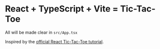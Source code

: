 # React + TypeScript + Vite = Tic-Tac-Toe

All will be made clear in `src/App.tsx`

Inspired by the [official React Tic-Tac-Toe tutorial](https://react.dev/learn/tutorial-tic-tac-toe).